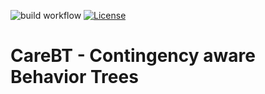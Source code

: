 ![build workflow](https://github.com/CareBT/carebt/actions/workflows/python-app.yml/badge.svg)
[![License](https://img.shields.io/badge/License-Apache%202.0-blue.svg)](https://opensource.org/licenses/Apache-2.0)

# CareBT - Contingency aware Behavior Trees
